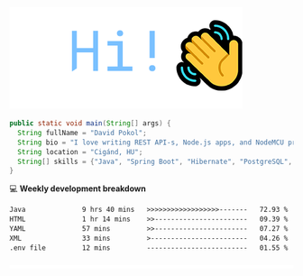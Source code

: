 ![Hi!](assets/images/hi.png)

```java
public static void main(String[] args) {
  String fullName = "David Pokol";
  String bio = "I love writing REST API-s, Node.js apps, and NodeMCU programs";
  String location = "Cigánd, HU";
  String[] skills = {"Java", "Spring Boot", "Hibernate", "PostgreSQL", "Git"};
}
```

💻 **Weekly development breakdown**
<!--START_SECTION:waka-->

```txt
Java              9 hrs 40 mins   >>>>>>>>>>>>>>>>>>-------   72.93 %
HTML              1 hr 14 mins    >>-----------------------   09.39 %
YAML              57 mins         >>-----------------------   07.27 %
XML               33 mins         >------------------------   04.26 %
.env file         12 mins         -------------------------   01.55 %
```

<!--END_SECTION:waka-->

![footer](assets/images/footer.png)

